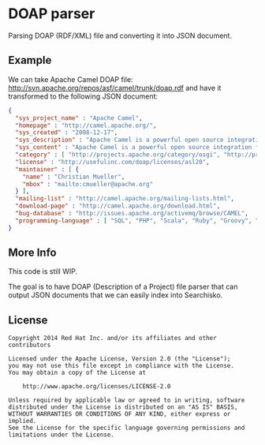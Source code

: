 # DOAP parser

Parsing DOAP (RDF/XML) file and converting it into JSON document.

## Example

We can take Apache Camel DOAP file: <http://svn.apache.org/repos/asf/camel/trunk/doap.rdf>
and have it transformed to the following JSON document:

````json
{
  "sys_project_name" : "Apache Camel",
  "homepage" : "http://camel.apache.org/",
  "sys_created" : "2008-12-17",
  "sys_description" : "Apache Camel is a powerful open source integration framework based on known Enterprise Integration Patterns.",
  "sys_content" : "Apache Camel is a powerful open source integration framework based on known Enterprise Integration Patterns.\nRules for Camel's routing and mediation engine can be defined in either a Java based DSL, XML or using DSLs for dynamic languages such as Groovy or Scala.",
  "category" : [ "http://projects.apache.org/category/osgi", "http://projects.apache.org/category/network-server", "http://projects.apache.org/category/network-client" ],
  "license" : "http://usefulinc.com/doap/licenses/asl20",
  "maintainer" : [ {
    "name" : "Christian Mueller",
    "mbox" : "mailto:cmueller@apache.org"
  } ],
  "mailing-list" : "http://camel.apache.org/mailing-lists.html",
  "download-page" : "http://camel.apache.org/download.html",
  "bug-database" : "http://issues.apache.org/activemq/browse/CAMEL",
  "programming-language" : [ "SQL", "PHP", "Scala", "Ruby", "Groovy", "XML", "Python", "JavaScript", "Java" ]
}
````

## More Info

This code is still WIP.

The goal is to have DOAP (Description of a Project) file parser that can output JSON documents that we can easily index into Searchisko.

## License

    Copyright 2014 Red Hat Inc. and/or its affiliates and other contributors

    Licensed under the Apache License, Version 2.0 (the "License");
    you may not use this file except in compliance with the License.
    You may obtain a copy of the License at

        http://www.apache.org/licenses/LICENSE-2.0

    Unless required by applicable law or agreed to in writing, software
    distributed under the License is distributed on an "AS IS" BASIS,
    WITHOUT WARRANTIES OR CONDITIONS OF ANY KIND, either express or implied.
    See the License for the specific language governing permissions and
    limitations under the License.